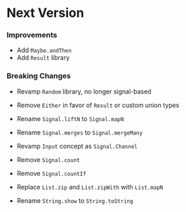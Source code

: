 # Next Version

### Improvements

  * Add `Maybe.andThen`
  * Add `Result` library

### Breaking Changes

  * Revamp `Random` library, no longer signal-based
  * Remove `Either` in favor of `Result` or custom union types

  * Rename `Signal.liftN` to `Signal.mapN`
  * Rename `Signal.merges` to `Signal.mergeMany`
  * Revamp `Input` concept as `Signal.Channel`
  * Remove `Signal.count`
  * Remove `Signal.countIf`

  * Replace `List.zip` and `List.zipWith` with `List.mapN`

  * Rename `String.show` to `String.toString`

